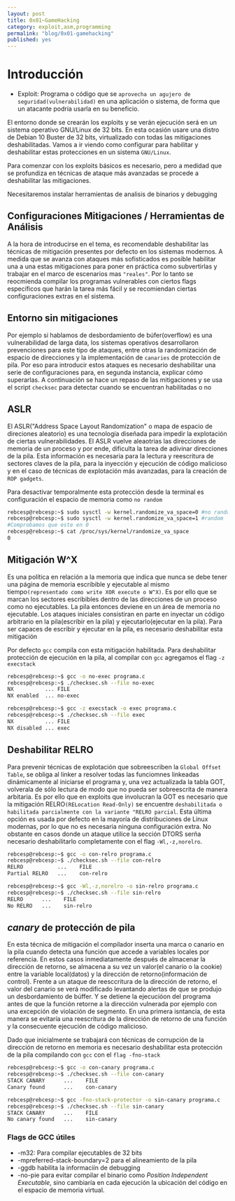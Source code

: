 ```yaml
---
layout: post
title: 0x01~GameHacking
category: exploit,asm,programming
permalink: "blog/0x01-gamehacking"
published: yes
---
```


# Introducción

* Exploit: Programa o código que se `aprovecha un agujero de seguridad(vulnerabilidad)` en una aplicación o sistema, de forma que un atacante podría usarla en su beneficio.

El entorno donde se crearán los exploits y se verán ejecución será en un sistema operativo GNU/Linux de 32 bits. En esta ocasión usare una distro de Debian 10 Buster de 32 bits, virtualizado con todas las mitigaciones deshabilitadas. Vamos a ir viendo como configurar para habilitar y deshabilitar estas protecciones en un sistema `GNU/Linux`.

Para comenzar con los exploits básicos es necesario, pero a medidad que se profundiza en técnicas de ataque más avanzadas se procede a deshabilitar las mitigaciones.

Necesitaremos instalar herramientas de analisis de binarios y debugging

## Configuraciones Mitigaciones / Herramientas de Análisis

A la hora de introducirse en el tema, es recomendable deshabilitar las técnicas de mitigación presentes por defecto en los sistemas modernos. A medida que se avanza con ataques más sofisticados es posible habilitar una a una estas mitigaciones para poner en práctica como subvertirlas y trabajar en el marco de escenarios mas `"reales"`. Por lo tanto se reocmienda compilar los programas vulnerables con ciertos flags específicos que harán la tarea más fácil y se recomiendan ciertas configuraciones extras en el sistema.

## Entorno sin mitigaciones

Por ejemplo si hablamos de desbordamiento de búfer(overflow) es una vulnerabilidad de larga data, los sistemas operativos desarrollaron prevenciones para este tipo de ataques, entre otras la randomización de espacio de direcciones y la implementación de `canaries` de protección de pila. Por eso para introducir estos ataques es necesario deshabilitar una serie de configuraciones para, en segunda instancia, explicar cómo superarlas. A continuación se hace un repaso de las mitigaciones y se usa el script `checksec` para detectar cuando se encuentran habilitadas o no

## ASLR 
El ASLR("Address Space Layout Randomization" o mapa de espacio de direciones aleatorio) es una tecnología diseñada para impedir la explotación de ciertas vulnerabilidades. El ASLR vuelve aleaotrias las direcciones de memoria de un proceso y por ende, dificulta la tarea de adivinar direcciones de la pila. Esta información es necesaria para la lectura y reescritura de sectores claves de la pila, para la inyección y ejecución de código malicioso y en el caso de técnicas de explotación más avanzadas, para la creación de `ROP gadgets`.

Para desactivar temporalmente esta protección desde la terminal es configuración el espacio de memoria como `no random`

```bash
rebcesp@rebcesp:~$ sudo sysctl -w kernel.randomize_va_space=0 #no random
rebcesp@rebcesp:~$ sudo sysctl -w kernel.randomize_va_space=1 #random
#Comprobamos que este en 0
rebcesp@rebcesp:~$ cat /proc/sys/kernel/randomize_va_space
0
```
## Mitigación W^X
Es una política en relación a la memoria que indica que nunca se debe tener una página de memoria escribible y ejecutable al mismo tiempo`(representado como write XOR execute o W^X)`. Es por ello que se marcan los sectores escribibles dentro de las direcciones de un proceso como no ejecutables. La pila entonces deviene en un área de memoria no ejecutable.
Los ataques iniciales consistiran en parte en inyectar un código arbitrario en la pila(escribir en la pila) y ejecutarlo(ejecutar en la pila). Para ser capaces de escribir y ejecutar en la pila, es necesario deshabilitar esta mitigación

Por defecto `gcc` compila con esta mitigación habilitada. Para deshabilitar protección de ejecución en la pila, al compilar con `gcc` agregamos el flag `-z execstack`

```bash
rebcesp@rebcesp:~$ gcc -o no-exec programa.c
rebcesp@rebcesp:~$ ./checksec.sh --file no-exec
NX          ... FILE
NX enabled  ... no-exec

rebcesp@rebcesp:~$ gcc -z execstack -o exec programa.c
rebcesp@rebcesp:~$ ./checksec.sh --file exec
NX          ... FILE
NX disabled ... exec
```
## Deshabilitar RELRO

Para prevenir técnicas de explotación que sobreescriben la `Global Offset Table`, se obliga al linker a resolver todas las funciomnes linkeadas dinámicamente al iniciarse el programa y, una vez actualizada la tabla GOT, volverala de sólo lectura de modo que no pueda ser sobreescrita de manera arbitaria. Es por ello que en exploits que involucran la GOT es necesario que la mitigación RELRO`(RELocation Read-Only)` se encuentre `deshabilitada o habilitada parcialmente con la variante "RELRO parcial`. Esta última opción es usada por defecto en la mayoría de distribuciones de Linux modernas, por lo que no es necesaria ninguna configuración extra.
No obstante en casos donde un ataque utilice la sección DTORS serña necesario deshabilitarlo completamente con el flag `-Wl,-z,norelro`.

```bash
rebcesp@rebcesp:~$ gcc -o con-relro programa.c
rebcesp@rebcesp:~$ ./checksec.sh --file con-relro
RELRO           ...    FILE
Partial RELRO   ...    con-relro

rebcesp@rebcesp:~$ gcc -Wl,-z,norelro -o sin-relro programa.c
rebcesp@rebcesp:~$ ./checksec.sh --file sin-relro
RELRO      ...    FILE
No RELRO   ...    sin-relro
```

## _canary_ de protección de pila

En esta técnica de mitigación el compilador inserta una marca o canario en la pila cuando detecta una función que accede a variables locales por referencia. En estos casos inmediatamente después de almacenar la dirección de retorno, se almacena a su vez un valor(el canario o la cookie) entre la variable local(datos) y la dirección de retorno(información de control).
Frente a un ataque de reesccritura de la dirección  de retorno, el valor del canario se verá modificado levantando alertas de que se produjo un desbordamiento de búffer. Y se detiene la ejecucióon del programa antes de que la función retorne a la dirección vulnerada por ejemplo con una excepción de violación de segmento. En una primera isntancia, de esta manera se evitaría una reescritura de la dirección de retorno de una función y la consecuente ejecución de código malicioso.

Dado que inicialmente se trabajará con técnicas de corrupción de la dirección de retorno en memoria es necesario deshabilitar esta protección de la pila compilando con `gcc` con el `flag -fno-stack`

```bash
rebcesp@rebcesp:~$ gcc -o con-canary programa.c
rebcesp@rebcesp:~$ ./checksec.sh --file con-canary
STACK CANARY      ...    FILE
Canary found      ...    con-canary

rebcesp@rebcesp:~$ gcc -fno-stack-protector -o sin-canary programa.c
rebcesp@rebcesp:~$ ./checksec.sh --file sin-canary
STACK CANARY      ...    FILE
No canary found   ...    sin-canary
```

### Flags de GCC útiles


* -m32: Para compilar ejecutables de 32 bits
* -mpreferred-stack-boundary=2 para el alineamiento de la pila
* -ggdb habilita la informaciín de debugging
* -no-pie para evitar compilar el binario como _Position Independent Executable_, sino cambiaría en cada ejecución la ubicación del código en el espacio de memoria virtual.



